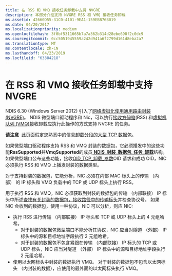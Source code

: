 ```yaml
---
title: 在 RSS 和 VMQ 接收任务卸载中支持 NVGRE
description: 本部分介绍支持 NVGRE RSS 和 VMQ 接收任务卸载
ms.assetid: 42660D55-31C0-4101-9EA1-159EBB76B019
ms.date: 04/20/2017
ms.localizationpriority: medium
ms.openlocfilehash: 3f0bf5311665b7a7a362b314d28ebe698f2c0dc9
ms.sourcegitcommit: 0cc5051945559a242d941a6f2799d161d8eba2a7
ms.translationtype: MT
ms.contentlocale: zh-CN
ms.lasthandoff: 04/23/2019
ms.locfileid: "63384218"
---
```

# <a name="supporting-nvgre-in-rss-and-vmq-receive-task-offloads"></a>在 RSS 和 VMQ 接收任务卸载中支持 NVGRE


NDIS 6.30 (Windows Server 2012) 引入了[网络虚拟化使用通用路由封装 (NVGRE)](network-virtualization-using-generic-routing-encapsulation--nvgre--task-offload.md)。 NDIS 微型端口驱动程序和 Nic，可以执行[接收方伸缩](receive-scaling.md)(RSS) 和[虚拟机队列 (VMQ)](virtual-machine-queue--vmq-.md)接收卸载应执行此操作的方式支持 NVGRE 的任务。

**请注意**  此页面假定您熟悉中的信息[卸载分段的大型 TCP 数据包](offloading-the-segmentation-of-large-tcp-packets.md)。

 

如果微型端口驱动程序支持 RSS 和 VMQ 封装的数据包，它必须播发中的这些功能**RssSupported**并**VmqSupported**的成员[ **NDIS\_封装\_数据包\_任务\_卸载**](https://msdn.microsoft.com/library/windows/hardware/jj991956)结构。 如果微型端口公布这些功能，接收[OID\_TCP\_卸载\_参数](https://msdn.microsoft.com/library/windows/hardware/ff569807)OID 请求和成功 OID，NIC 必须执行 RSS 和 VMQ 上播发封装的数据类型。

对于支持封装的数据包，它能分析，NIC 必须在内部 MAC 标头上的传输 （内部） 的 IP 标头和 VMQ 负载中的 TCP 或 UDP 标头上执行 RSS。

用于执行 RSS 和 VMQ，NIC 必须获取到封装的数据包的传输 （内部联接） IP 标头中所述[查找有关封装的数据包，接收路径中的传输标头](locating-the-transport-header-for-encapsulaged-packets-in-the-receive-path.md)并检查协议号。 如果 NIC 会收到的数据包，使用一种协议，NIC 可以分析，则应 NIC:

-   执行 RSS 进行传输 （内部联接） IP 标头和 TCP 或 UDP 标头上的 4 元组哈希。
    -   对于封装的数据包微型端口不能分析其协议，NIC 应当对隧道 （外部） IP 标头中的源和目标地址字段执行 2 元组哈希。
    -   对于封装的数据包不包含紧跟在传输 （内部联接） IP 标头的 TCP 或 UDP 标头，NIC 应当对隧道 （外部） IP 标头中的源和目标地址字段执行 2 元组哈希。
-   使用以太网标头中封装的数据执行 VMQ。 对于封装的数据包不包含以太网标头 （内封装的数据），应使用的最外面的以太网标头执行 VMQ。

 

 





